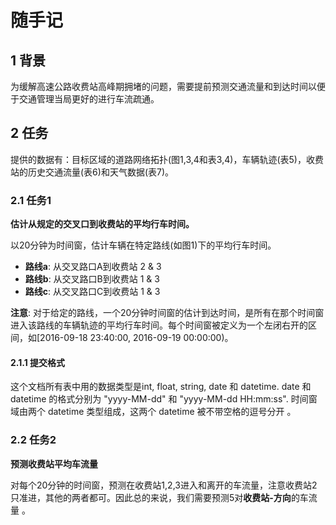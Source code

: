 # 随手记
## 1 背景
为缓解高速公路收费站高峰期拥堵的问题，需要提前预测交通流量和到达时间以便于交通管理当局更好的进行车流疏通。
## 2 任务
提供的数据有：目标区域的道路网络拓扑(图1,3,4和表3,4)，车辆轨迹(表5)，收费站的历史交通流量(表6)和天气数据(表7)。
### 2.1 任务1
**估计从规定的交叉口到收费站的平均行车时间。**

以20分钟为时间窗，估计车辆在特定路线(如图1)下的平均行车时间。
- **路线a**: 从交叉路口A到收费站 2 & 3
- **路线b**: 从交叉路口B到收费站 1 & 3
- **路线c**: 从交叉路口C到收费站 1 & 3

**注意**: 对于给定的路线，一个20分钟时间窗的估计到达时间，是所有在那个时间窗进入该路线的车辆轨迹的平均行车时间。每个时间窗被定义为一个左闭右开的区间，如[2016-09-18 23:40:00, 2016-09-19 00:00:00)。

#### 2.1.1 提交格式
这个文档所有表中用的数据类型是int, float, string, date 和 datetime. date 和 datetime 的格式分别为 "yyyy-MM-dd" 和 "yyyy-MM-dd HH:mm:ss". 时间窗域由两个 datetime 类型组成，这两个 datetime 被不带空格的逗号分开 。
### 2.2 任务2
**预测收费站平均车流量**

对每个20分钟的时间窗，预测在收费站1,2,3进入和离开的车流量，注意收费站2只准进，其他的两者都可。因此总的来说，我们需要预测5对**收费站-方向**的车流量 。
